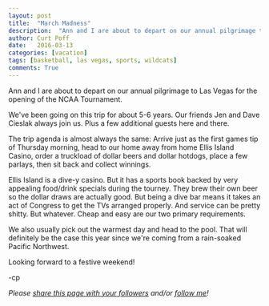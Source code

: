 ```yaml
---
layout: post
title:  "March Madness"
description:  "Ann and I are about to depart on our annual pilgrimage to Las Vegas for the opening of the NCAA Tournament."
author: Curt Poff
date:   2016-03-13
categories: [vacation]
tags: [basketball, las vegas, sports, wildcats]
comments: True
---
```


Ann and I are about to depart on our annual pilgrimage to Las Vegas for the opening of the NCAA Tournament.

<!--more-->

We've been going on this trip for about 5-6 years. Our friends Jen and Dave Cieslak always join us. Plus a few additional guests here and there.

The trip agenda is almost always the same: Arrive just as the first games tip of Thursday morning, head to our home away from home Ellis Island Casino, order a truckload of dollar beers and dollar hotdogs, place a few parlays, then sit back and collect winnings. 

Ellis Island is a dive-y casino. But it has a sports book backed by very appealing food/drink specials during the tourney. They brew their own beer so the dollar draws are actually good. But being a dive bar means it takes an act of Congress to get the TVs arranged properly. And service can be pretty shitty. But whatever. Cheap and easy are our two primary requirements.

We also usually pick out the warmest day and head to the pool. That will definitely be the case this year since we're coming from a rain-soaked Pacific Northwest.

Looking forward to a festive weekend!

-cp


*Please
<a href="https://twitter.com/intent/tweet?url={{ site.production_url }}{{ page.url }}&text={{ page.title }}&via=cpoff" 
   target="_blank">
  share this page with your followers</a> 
and/or 
<a href="https://twitter.com/cpoff">
  follow me</a>!*